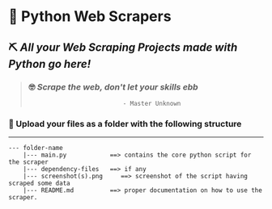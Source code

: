 # 🐍 Python Web Scrapers

## ⛏ *All your Web Scraping Projects made with Python go here!*  

> ###  🤓 *Scrape the web, don't let your skills ebb*
>                               - Master Unknown


### 📂 Upload your files as a folder with the following structure 
---

```
--- folder-name
    |--- main.py            ==> contains the core python script for the scraper
    |--- dependency-files   ==> if any
    |--- screenshot(s).png     ==> screenshot of the script having scraped some data
    |--- README.md          ==> proper documentation on how to use the scraper.
```
